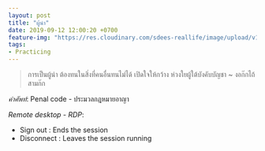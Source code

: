 ```yaml
---
layout: post
title: "ผู้นำ"
date: 2019-09-12 12:00:20 +0700
feature-img: "https://res.cloudinary.com/sdees-reallife/image/upload/v1555658919/sample_feature_img.png"
tags:
- Practicing
---
```

> การเป็นผู้นำ ต้องทนในสิ่งที่คนอื่นทนไม่ได้ เปิดใจให้กว้าง ห่วงใยผู้ใต้บังคับบัญชา ~ งอก๊กไถ้ สามก๊ก

*คำศัพท์*: Penal code - ประมวลกฎหมายอาญา

*Remote desktop - RDP*:
- Sign out : Ends the session
- Disconnect : Leaves the session running
